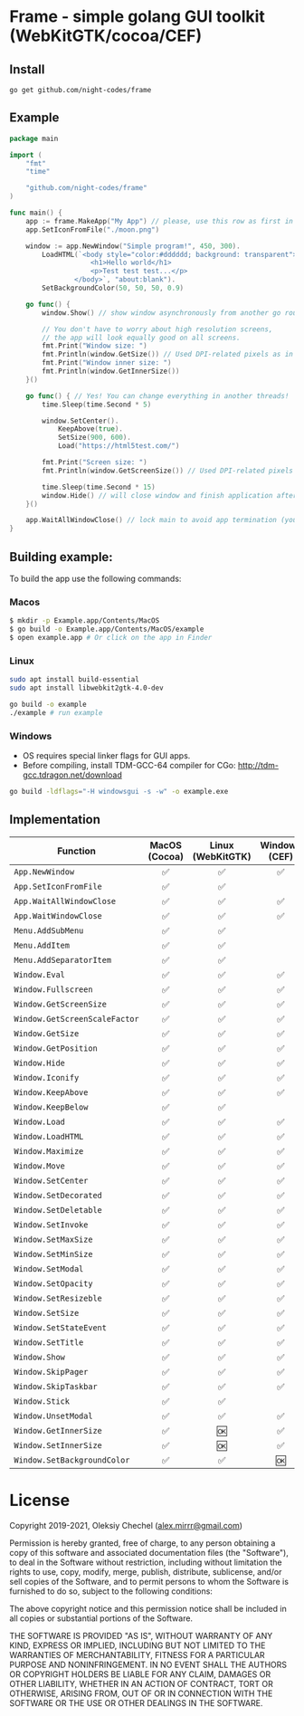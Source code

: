 # Frame - simple golang GUI toolkit (WebKitGTK/cocoa/CEF)
## Install

`go get github.com/night-codes/frame`


## Example

```go
package main

import (
	"fmt"
	"time"

	"github.com/night-codes/frame"
)

func main() {
	app := frame.MakeApp("My App") // please, use this row as first in main func
	app.SetIconFromFile("./moon.png")

	window := app.NewWindow("Simple program!", 450, 300).
		LoadHTML(`<body style="color:#dddddd; background: transparent">
					<h1>Hello world</h1>
					<p>Test test test...</p>
				</body>`, "about:blank").
		SetBackgroundColor(50, 50, 50, 0.9)

	go func() {
		window.Show() // show window asynchronously from another go routine

		// You don't have to worry about high resolution screens,
		// the app will look equally good on all screens.
		fmt.Print("Window size: ")
		fmt.Println(window.GetSize()) // Used DPI-related pixels as in browser
		fmt.Print("Window inner size: ")
		fmt.Println(window.GetInnerSize())
	}()

	go func() { // Yes! You can change everything in another threads!
		time.Sleep(time.Second * 5)

		window.SetCenter().
			KeepAbove(true).
			SetSize(900, 600).
			Load("https://html5test.com/")

		fmt.Print("Screen size: ")
		fmt.Println(window.GetScreenSize()) // Used DPI-related pixels as in browser

		time.Sleep(time.Second * 15)
		window.Hide() // will close window and finish application after 15 second
	}()

	app.WaitAllWindowClose() // lock main to avoid app termination (you can also use your own way)
}

```

## Building example:
To build the app use the following commands:

### Macos
```bash
$ mkdir -p Example.app/Contents/MacOS
$ go build -o Example.app/Contents/MacOS/example
$ open example.app # Or click on the app in Finder
```

### Linux
```bash
sudo apt install build-essential
sudo apt install libwebkit2gtk-4.0-dev

go build -o example
./example # run example
```

### Windows
 * OS requires special linker flags for GUI apps.
 * Before compiling, install TDM-GCC-64 compiler for CGo: http://tdm-gcc.tdragon.net/download
```bash
go build -ldflags="-H windowsgui -s -w" -o example.exe
```

## Implementation

| Function                         | MacOS (Cocoa)| Linux (WebKitGTK)| Windows (CEF) |
| -------------------------------- |:------------:|:----------------:|:-------------:|
| `App.NewWindow`                  |       ✅     |         ✅       |       ✅     |
| `App.SetIconFromFile`            |       ✅     |         ✅       |              |
| `App.WaitAllWindowClose`         |       ✅     |         ✅       |       ✅     |
| `App.WaitWindowClose`            |       ✅     |         ✅       |       ✅     |
| `Menu.AddSubMenu`                |       ✅     |         ✅       |              |
| `Menu.AddItem`                   |       ✅     |         ✅       |              |
| `Menu.AddSeparatorItem`          |       ✅     |         ✅       |              |
| `Window.Eval`                    |       ✅     |         ✅       |       ✅     |
| `Window.Fullscreen`              |       ✅     |         ✅       |       ✅     |
| `Window.GetScreenSize`           |       ✅     |         ✅       |       ✅     |
| `Window.GetScreenScaleFactor`    |       ✅     |         ✅       |       ✅     |
| `Window.GetSize`                 |       ✅     |         ✅       |       ✅     |
| `Window.GetPosition`             |       ✅     |         ✅       |       ✅     |
| `Window.Hide`                    |       ✅     |         ✅       |       ✅     |
| `Window.Iconify`                 |       ✅     |         ✅       |       ✅     |
| `Window.KeepAbove`               |       ✅     |         ✅       |       ✅     |
| `Window.KeepBelow`               |       ✅     |         ✅       |              |
| `Window.Load`                    |       ✅     |         ✅       |       ✅     |
| `Window.LoadHTML`                |       ✅     |         ✅       |       ✅     |
| `Window.Maximize`                |       ✅     |         ✅       |       ✅     |
| `Window.Move`                    |       ✅     |         ✅       |       ✅     |
| `Window.SetCenter`               |       ✅     |         ✅       |       ✅     |
| `Window.SetDecorated`            |       ✅     |         ✅       |       ✅     |
| `Window.SetDeletable`            |       ✅     |         ✅       |       ✅     |
| `Window.SetInvoke`               |       ✅     |         ✅       |       ✅     |
| `Window.SetMaxSize`              |       ✅     |         ✅       |       ✅     |
| `Window.SetMinSize`              |       ✅     |         ✅       |       ✅     |
| `Window.SetModal`                |       ✅     |         ✅       |       ✅     |
| `Window.SetOpacity`              |       ✅     |         ✅       |       ✅     |
| `Window.SetResizeble`            |       ✅     |         ✅       |       ✅     |
| `Window.SetSize`                 |       ✅     |         ✅       |       ✅     |
| `Window.SetStateEvent`           |       ✅     |         ✅       |       ✅     |
| `Window.SetTitle`                |       ✅     |         ✅       |       ✅     |
| `Window.Show`                    |       ✅     |         ✅       |       ✅     |
| `Window.SkipPager`               |       ✅     |         ✅       |       ✅     |
| `Window.SkipTaskbar`             |       ✅     |         ✅       |       ✅     |
| `Window.Stick`                   |       ✅     |         ✅       |              |
| `Window.UnsetModal`              |       ✅     |         ✅       |       ✅     |
| `Window.GetInnerSize`            |       ✅     |         🆗       |       ✅     |
| `Window.SetInnerSize`            |       ✅     |         🆗       |       ✅     |
| `Window.SetBackgroundColor`      |       ✅     |         ✅       |       🆗     |


# License

Copyright 2019-2021, Oleksiy Chechel (alex.mirrr@gmail.com)

Permission is hereby granted, free of charge, to any person obtaining a copy of this software and associated documentation files (the "Software"), to deal in the Software without restriction, including without limitation the rights to use, copy, modify, merge, publish, distribute, sublicense, and/or sell copies of the Software, and to permit persons to whom the Software is furnished to do so, subject to the following conditions:

The above copyright notice and this permission notice shall be included in all copies or substantial portions of the Software.

THE SOFTWARE IS PROVIDED "AS IS", WITHOUT WARRANTY OF ANY KIND, EXPRESS OR IMPLIED, INCLUDING BUT NOT LIMITED TO THE WARRANTIES OF MERCHANTABILITY, FITNESS FOR A PARTICULAR PURPOSE AND NONINFRINGEMENT. IN NO EVENT SHALL THE AUTHORS OR COPYRIGHT HOLDERS BE LIABLE FOR ANY CLAIM, DAMAGES OR OTHER LIABILITY, WHETHER IN AN ACTION OF CONTRACT, TORT OR OTHERWISE, ARISING FROM, OUT OF OR IN CONNECTION WITH THE SOFTWARE OR THE USE OR OTHER DEALINGS IN THE SOFTWARE.
